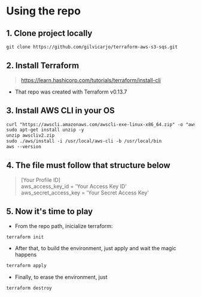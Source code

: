 # Using the repo

## 1. Clone project locally
```markdown
git clone https://github.com/gilvicarjo/terraform-aws-s3-sqs.git
```
## 2. Install Terraform
> https://learn.hashicorp.com/tutorials/terraform/install-cli <br>

- That repo was created with Terraform v0.13.7

## 3. Install AWS CLI in your OS

```markdown
curl "https://awscli.amazonaws.com/awscli-exe-linux-x86_64.zip" -o "awscliv2.zip"
sudo apt-get install unzip -y
unzip awscliv2.zip
sudo ./aws/install -i /usr/local/aws-cli -b /usr/local/bin
aws --version
```

## 4. The file must follow that structure below
> [Your Profile ID] <br> 
> aws_access_key_id = 'Your Access Key ID' <br>
> aws_secret_access_key = 'Your Secret Access Key'

## 5. Now it's time to play

- From the repo path, inicialize terraform:
```markdown
terraform init
```
- After that, to build the environment, just apply and wait the magic happens
```markdown
terraform apply
```
- Finally, to erase the environment, just
```markdown
terraform destroy
```
